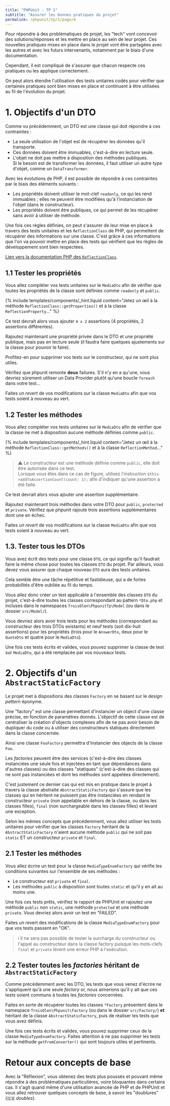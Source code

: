 ```yaml
---
title: "PHPUnit - TP 1"
subtitle: "Assurer les bonnes pratiques du projet"
permalink: /phpunit/tp/1/page/4
---
```


Pour répondre à des problématiques de projet, les "tech" vont concevoir des solutions/réponses et les mettre en place
au sein de leur projet. Ces nouvelles pratiques mises en place dans le projet vont être partagées avec les autres et
avec les futurs intervenants, notamment par le biais d'une documentation.

Cependant, il est compliqué de s'assurer que chacun respecte ces pratiques ou les applique correctement.

On peut alors étendre l'utilisation des tests unitaires codés pour vérifier que certaines pratiques sont bien mises
en place et continuent à être utilisées au fil de l'évolution du projet.

# 1. Objectifs d'un DTO

Comme vu précédemment, un DTO est une classe qui doit répondre à ces contraintes :

* La seule utilisation de l'objet est de récupérer les données qu'il transporte.
* Ces données doivent être immuables, c'est-à-dire en lecture seule.
* L'objet ne doit pas mettre à disposition des méthodes publiques.
  <br>Si le besoin est de transformer les données, il faut utiliser un autre type d'objet, comme un `DataTransformer`.

Avec les évolutions de PHP, il est possible de répondre à ces contraintes par le biais des éléments suivants :

* Les propriétés doivent utiliser le mot-clef `readonly`, ce qui les rend immuables ; elles ne peuvent être modifiées
  qu'à l'instanciation de l'objet (dans le constructeur).
* Les propriétés doivent être publiques, ce qui permet de les récupérer sans avoir à utiliser de méthode.

Une fois ces règles définies, on peut s'assurer de leur mise en place à travers des tests unitaires et les
`ReflectionClass` de PHP, qui permettent de récupérer des informations sur une classe. C'est grâce à ces informations
que l'on va pouvoir mettre en place des tests qui vérifient que les règles de développement sont bien respectées.

[Lien vers la documentation PHP des `ReflectionClass`](https://www.php.net/manual/fr/class.reflectionclass.php).

## 1.1 Tester les propriétés

Vous allez compléter vos tests unitaires sur le `MediaDto` afin de vérifier que toutes les propriétés de la classe sont
définies comme `readonly` et `public`.

{% 
  include templates/components/_hint.liquid
  content="Jetez un œil à la méthode `ReflectionClass::getProperties()` et à la classe `ReflectionProperty`..."
%}

Ce test devrait alors vous ajouter `4 x 2` assertions (4 propriétés, 2 assertions différentes).

Rajoutez maintenant une propriété privée dans le DTO et une propriété publique, mais pas en lecture seule (il faudra
faire quelques ajustements sur la classe pour pouvoir le faire).

Profitez-en pour supprimer vos tests sur le constructeur, qui ne sont plus utiles.

Vérifiez que phpunit remonte **deux** failures. S'il n'y en a qu'une, vous devriez sûrement utiliser un Data Provider
plutôt qu'une boucle `foreach` dans votre test...

Faites un *revert* de vos modifications sur la classe `MediaDto` afin que vos tests soient à nouveau au vert.

## 1.2 Tester les méthodes

Vous allez compléter vos tests unitaires sur le `MediaDto` afin de vérifier que la classe ne met à disposition aucune
méthode définies comme `public`.

{% 
  include templates/components/_hint.liquid
  content="Jetez un œil à la méthode `ReflectionClass::getMethods()` et à la classe `ReflectionMethod`..."
%}

> ⚠️ Le constructeur est une méthode définie comme `public`, elle doit être autorisée dans ce test.
> <br>Lorsque vous êtes dans ce cas de figure, utilisez l'instruction `$this->addToAssertionCount(count: 1);` afin
> d'indiquer qu'une assertion a été faite.

Ce test devrait alors vous ajouter une assertion supplémentaire.

Rajoutez maintenant trois méthodes dans votre DTO pour `public`, `protected` et `private`. Vérifiez que phpunit rajoute
trois assertions supplémentaires dont une en échec.

Faites un *revert* de vos modifications sur la classe `MediaDto` afin que vos tests soient à nouveau au vert.

## 1.3. Tester **tous** les DTOs

Vous avez écrit des tests pour une classe `DTO`, ce qui signifie qu'il faudrait faire la même chose pour toutes les
classes `DTO` du projet. Par ailleurs, vous devez vous assurer que chaque nouveau `DTO` aura des tests unitaires.

Cela semble être une tâche répétitive et fastidieuse, qui a de fortes probabilités d'être oubliée au fil du temps.

Vous allez donc créer un test applicable à l'ensemble des classes `DTO` du projet, c'est-à-dire toutes les classes
correspondant au pattern `*Dto.php` et incluses dans le namespaces `TroisOlen\PhpunitTp\Model` (ou dans le dossier
`src/Model/`).

Vous devriez alors avoir trois tests pour les méthodes (correspondant au constructeur des trois DTOs existants) et
neuf tests (soit dix-huit assertions) pour les propriétés (trois pour le `AnswerDto`, deux pour le `QuoteDto` et
quatre pour le `MediaDto`).

Une fois ces tests écrits et valides, vous pouvez supprimer la classe de test sur `MediaDto`, qui a été remplacée par
vos nouveaux tests.

# 2. Objectifs d'un `AbstractStaticFactory`

Le projet met à dispositions des classes `Factory` en se basant sur le *design pattern* éponyme.

Une "factory" est une classe permettant d'instancier un object d'une classe précise, en fonction de paramètres donnés.
L'objectif de cette classe est de centraliser la création d'objects complexes afin de ne pas avoir besoin de dupliquer
du code ou à utiliser des constructeurs statiques directement dans la classe concernée.

Ainsi une classe `FooFactory` permettra d'instancier des objects de la classe `Foo`.

Les *factories* peuvent être des services (c'est-à-dire des classes instanciées une seule fois et injectées en tant
que dépendances dans d'autres classes) ou des classes "statiques" (c'est-à-dire des classes qui ne sont pas instanciées
et dont les méthodes sont appelées directement).

C'est justement ce dernier cas qui est mis en pratique dans le projet à travers la classe abstraite
`AbstractStaticFactory` qui s'assure que les classes qui en héritent ne puissent pas être instanciées en rendant le
constructeur `private` (non appelable en dehors de la classe, ou dans les classes filles), `final` (non surchargeable
dans les classes filles) et levant une exception.

Selon les mêmes concepts que précédemment, vous allez utiliser les tests unitaires pour vérifier que les classes
`Factory` héritant de la `AbstractStaticFactory` n'aient aucune méthode `public` qui ne soit pas `static` ET un
constructeur `private` et `final`.

## 2.1 Tester les méthodes

Vous allez écrire un test pour la classe `MediaTypeEnumFactory` qui vérifie les conditions suivantes sur l'ensemble de
ses méthodes :
- Le constructeur est `private` et `final`.
- Les méthodes `public` à disposition sont toutes `static` et qu'il y en ait au moins une.

Une fois ces tests prêts, vérifiez le rapport de PHPUnit et rajoutez une méthode `public` non `static`, une méthode
`protected` et une méthode `private`. Vous devriez alors avoir un test en "FAILED".

Faites un revert des modifications de la classe `MediaTypeEnumFactory` pour que vos tests passent en "OK".

> ℹ️ Il ne sera pas possible de tester la surcharge du constructeur ou l'appel au constructeur dans la classe factory
> puisque les mots-clefs `final` et `private` lèvent une erreur PHP à l'exécution.

## 2.2 Tester **toutes** les *factories* héritant de `AbstractStaticFactory`

Comme précédemment avec les DTO, les tests que vous venez d'écrire ne s'appliquent qu'à une seule *factory* or, nous
aimerions qu'il y ait que ces tests soient communs à toutes les *factories* concernées.

Faites en sorte de récupérer toutes les classes `*Factory` présentent dans le namespace `TroisOlen\Phpunit\Factory`
(ou dans le dossier `src/Factory/`) **et** héritant de la classe `AbstractStaticFactory`, puis de réaliser les tests
que vous avez définis.

Une fois ces tests écrits et valides, vous pouvez supprimer ceux de la classe `MediaTypeEnumFactory`. Faites attention
à ne pas supprimer les tests sur la méthode `getFromConverter()` qui sont toujours utiles et pertinents.

# Retour aux concepts de base

Avec la "Réflexion", vous obtenez des tests plus poussés et pouvant même répondre à des problématiques particulières,
voire bloquantes dans certains cas. Il s'agit quand même d'une utilisation avancée de PHP et de PHPUnit et vous allez
retrouver quelques concepts de base, à savoir les "doublures" (🇬🇧 *doubles*).
